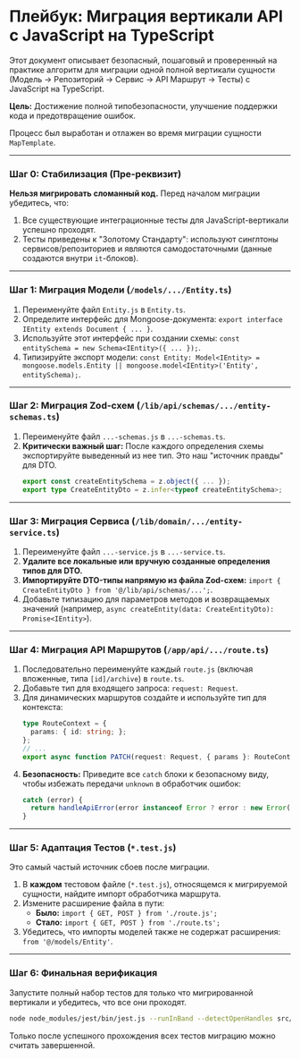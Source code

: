 # Плейбук: Миграция вертикали API с JavaScript на TypeScript

Этот документ описывает безопасный, пошаговый и проверенный на практике алгоритм для миграции одной полной вертикали сущности (Модель → Репозиторий → Сервис → API Маршрут → Тесты) с JavaScript на TypeScript.

**Цель:** Достижение полной типобезопасности, улучшение поддержки кода и предотвращение ошибок.

Процесс был выработан и отлажен во время миграции сущности `MapTemplate`.

---

### Шаг 0: Стабилизация (Пре-реквизит)

**Нельзя мигрировать сломанный код.** Перед началом миграции убедитесь, что:
1.  Все существующие интеграционные тесты для JavaScript-вертикали успешно проходят.
2.  Тесты приведены к "Золотому Стандарту": используют синглтоны сервисов/репозиториев и являются самодостаточными (данные создаются внутри `it`-блоков).

---

### Шаг 1: Миграция Модели (`/models/.../Entity.ts`)

1.  Переименуйте файл `Entity.js` в `Entity.ts`.
2.  Определите интерфейс для Mongoose-документа: `export interface IEntity extends Document { ... }`.
3.  Используйте этот интерфейс при создании схемы: `const entitySchema = new Schema<IEntity>({ ... });`.
4.  Типизируйте экспорт модели: `const Entity: Model<IEntity> = mongoose.models.Entity || mongoose.model<IEntity>('Entity', entitySchema);`.

---

### Шаг 2: Миграция Zod-схем (`/lib/api/schemas/.../entity-schemas.ts`)

1.  Переименуйте файл `...-schemas.js` в `...-schemas.ts`.
2.  **Критически важный шаг:** После каждого определения схемы экспортируйте выведенный из нее тип. Это наш "источник правды" для DTO.
    ```typescript
    export const createEntitySchema = z.object({ ... });
    export type CreateEntityDto = z.infer<typeof createEntitySchema>;
    ```

---

### Шаг 3: Миграция Сервиса (`/lib/domain/.../entity-service.ts`)

1.  Переименуйте файл `...-service.js` в `...-service.ts`.
2.  **Удалите все локальные или вручную созданные определения типов для DTO.**
3.  **Импортируйте DTO-типы напрямую из файла Zod-схем:** `import { CreateEntityDto } from '@/lib/api/schemas/...';`.
4.  Добавьте типизацию для параметров методов и возвращаемых значений (например, `async createEntity(data: CreateEntityDto): Promise<IEntity>`).

---

### Шаг 4: Миграция API Маршрутов (`/app/api/.../route.ts`)

1.  Последовательно переименуйте каждый `route.js` (включая вложенные, типа `[id]/archive`) в `route.ts`.
2.  Добавьте тип для входящего запроса: `request: Request`.
3.  Для динамических маршрутов создайте и используйте тип для контекста:
    ```typescript
    type RouteContext = {
      params: { id: string; };
    };
    // ...
    export async function PATCH(request: Request, { params }: RouteContext) { ... }
    ```
4.  **Безопасность:** Приведите все `catch` блоки к безопасному виду, чтобы избежать передачи `unknown` в обработчик ошибок:
    ```typescript
    catch (error) {
      return handleApiError(error instanceof Error ? error : new Error(String(error)), 'Error message');
    }
    ```

---

### Шаг 5: Адаптация Тестов (`*.test.js`)

Это самый частый источник сбоев после миграции.

1.  В **каждом** тестовом файле (`*.test.js`), относящемся к мигрируемой сущности, найдите импорт обработчика маршрута.
2.  Измените расширение файла в пути:
    *   **Было:** `import { GET, POST } from './route.js';`
    *   **Стало:** `import { GET, POST } from './route.ts';`
3.  Убедитесь, что импорты моделей также не содержат расширения: `from '@/models/Entity'`.

---

### Шаг 6: Финальная верификация

Запустите полный набор тестов для только что мигрированной вертикали и убедитесь, что все они проходят.
```bash
node node_modules/jest/bin/jest.js --runInBand --detectOpenHandles src/app/api/admin/entity/
```
Только после успешного прохождения всех тестов миграцию можно считать завершенной. 